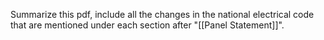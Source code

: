 Summarize this pdf, include all the changes in the national electrical code that are mentioned under each section after "[[Panel Statement]]".